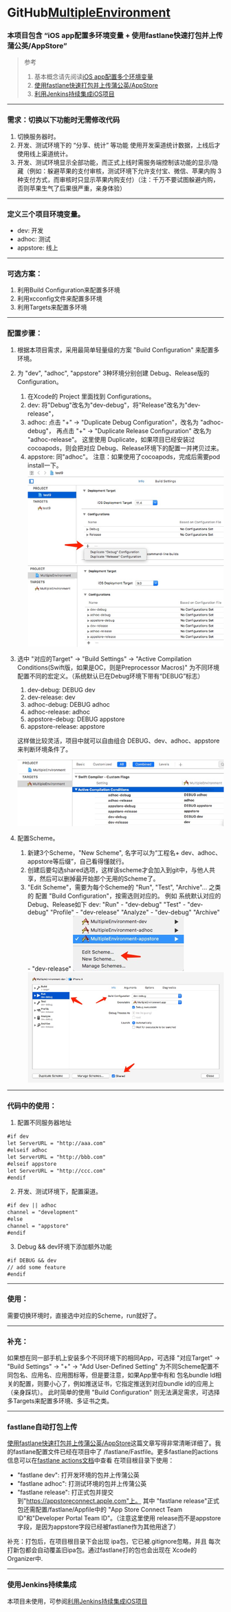 # GitHub[MultipleEnvironment](https://github.com/leiguang/MultipleEnvironment)
### 本项目包含 “iOS app配置多环境变量  + 使用fastlane快速打包并上传蒲公英/AppStore”

> 参考
> 1. 基本概念请先阅读[iOS app配置多个环境变量](https://www.imooc.com/article/45288)
> 2. [使用fastlane快速打包并上传蒲公英/AppStore](https://www.pgyer.com/doc/view/fastlane)
> 3. [利用Jenkins持续集成iOS项目](https://www.jianshu.com/p/41ecb06ae95f)

---

### 需求：切换以下功能时无需修改代码
1. 切换服务器时。
2. 开发、测试环境下的 “分享、统计” 等功能 使用开发渠道统计数据，上线后才使用线上渠道统计。
3. 开发、测试环境显示全部功能，而正式上线时需服务端控制该功能的显示/隐藏（例如：躲避苹果的支付审核，测试环境下允许支付宝、微信、苹果内购 3种支付方式，而审核时只显示苹果内购支付）（注：千万不要试图躲避内购，否则苹果生气了后果很严重，亲身体验）

---

### 定义三个项目环境变量。
- dev: 开发
- adhoc: 测试
- appstore: 线上

---

### 可选方案：
1. 利用Build Configuration来配置多环境
2. 利用xcconfig文件来配置多环境
3. 利用Targets来配置多环境

---

### 配置步骤：
1. 根据本项目需求，采用最简单轻量级的方案 "Build Configuration" 来配置多环境。
2. 为 "dev", "adhoc", "appstore" 3种环境分别创建 Debug、Release版的Configuration。 
    1. 在Xcode的 Project 里面找到 Configurations。
    2. dev: 将"Debug"改名为"dev-debug"，将"Release"改名为"dev-release"，
    3. adhoc: 点击 "+"  -> "Duplicate Debug Configuration"，改名为 "adhoc-debug"，  再点击 "+" -> "Duplicate Release Configuration" 改名为 "adhoc-release"。  这里使用 Duplicate，如果项目已经安装过cocoapods，则会把对应 Debug、Release环境下的配置一并拷贝过来。
    4. appstore: 同"adhoc"。
    注意：如果使用了cocoapods，完成后需要pod install一下。
    ![configurations_1](https://github.com/leiguang/MultipleEnvironment/blob/master/resources/configurations_1.png)
    ![configurations_2](https://github.com/leiguang/MultipleEnvironment/blob/master/resources/configurations_2.png)
3. 选中 "对应的Target" -> "Build Settings" -> "Active Compilation Conditions(Swift版，如果是OC，则是Preprocessor Macros)" 为不同环境配置不同的宏定义。（系统默认已在Debug环境下带有“DEBUG”标志）
    1. dev-debug: DEBUG dev
    2. dev-release: dev
    3. adhoc-debug: DEBUG adhoc 
    4. adhoc-release: adhoc
    5. appstore-debug: DEBUG appstore
    6. appstore-release: appstore
    
    这样做比较灵活，项目中就可以自由组合 DEBUG、dev、adhoc、appstore 来判断环境条件了。
    
    ![compilation_conditions](https://github.com/leiguang/MultipleEnvironment/blob/master/resources/compilation_conditions.png)
4. 配置Scheme。
    1. 新建3个Scheme，"New Scheme", 名字可以为“工程名+ dev、adhoc、appstore等后缀”，自己看得懂就行。
    2. 创建后要勾选shared选项，这样该scheme才会加入到git中，与他人共享，然后可以删掉最开始那个无用的Scheme了。
    3. "Edit Scheme"，需要为每个Scheme的 "Run", "Test", "Archive"... 之类的  配置 "Build Configuration"，按需选则对应的。
            例如 系统默认对应的 Debug、Release如下
            dev: "Run" - "dev-debug"
                    "Test" - "dev-debug"
                    "Profile" - "dev-release"
                    "Analyze" - "dev-debug"
                    "Archive" - "dev-release"
    ![scheme_1](https://github.com/leiguang/MultipleEnvironment/blob/master/resources/scheme_1.png)
    ![scheme_2](https://github.com/leiguang/MultipleEnvironment/blob/master/resources/scheme_2.png)
   
---
                
### 代码中的使用：
1. 配置不同服务器地址
```
#if dev
let ServerURL = "http://aaa.com"
#elseif adhoc
let ServerURL = "http://bbb.com"
#elseif appstore
let ServerURL = "http://ccc.com"
#endif
```
2. 开发、测试环境下，配置渠道。
```
#if dev || adhoc
channel = "development"
#else
channel = "appstore"
#endif
```
3. Debug && dev环境下添加额外功能
```
#if DEBUG && dev 
// add some feature 
#endif
```

---

### 使用：
需要切换环境时，直接选中对应的Scheme，run就好了。

---

### 补充：
如果想在同一部手机上安装多个不同环境下的相同App，可选择 "对应Target" -> "Build Settings" -> "+" -> "Add User-Defined Setting" 为不同Scheme配置不同包名、应用名、应用图标等，但是要注意，如果App里中有和 包名bundle Id相关的配置，则要小心了，例如推送证书，它指定推送到对应bundle id的应用上（亲身踩坑）。 此时简单的使用 "Build Configuration" 则无法满足需求，可选择 多Targets来配置多环境、多证书之类。

---

### fastlane自动打包上传
[使用fastlane快速打包并上传蒲公英/AppStore](https://www.pgyer.com/doc/view/fastlane)这篇文章写得非常清晰详细了。我的fastlane配置文件已经在项目中了 /fastlane/Fastfile。更多fastlane的actions信息可以在[fastlane actions文档](https://docs.fastlane.tools/actions)中查看
在项目根目录下使用：
- "fastlane dev": 打开发环境的包并上传蒲公英
- "fastlane adhoc": 打测试环境的包并上传蒲公英
- "fastlane release": 打正式包并提交到"https://appstoreconnect.apple.com"上。
        其中 "fastlane release"正式包还需配置/fastlane/Appfile中的 "App Store Connect Team ID"和"Developer Portal Team ID"。（注意这里使用 release而不是appstore字段，是因为appstore字段已经被fastlane作为其他用途了）

补充：打包后，在项目根目录下会出现 ipa包，它已被.gitignore忽略，并且 每次打新包都会自动覆盖旧ipa包。通过fastlane打的包也会出现在 Xcode的Organizer中.
       
---
        
### 使用Jenkins持续集成
本项目未使用，可参阅[利用Jenkins持续集成iOS项目](https://www.jianshu.com/p/41ecb06ae95f)
